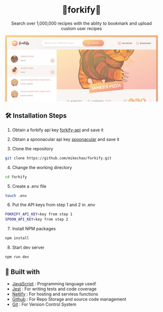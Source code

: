 <h1 align="center">🍴forkify🍴</h1>
<p align="center">
  Search over 1,000,000 recipes with the ablity to bookmark and upload custom user recipes
</p>
<p align="center">
  <img src="/readmeAssets/forkify.jpg" alt="forkify screenshot"/>
</p>

## 🛠️ Installation Steps

1. Obtain a forkify api key [forkify-api](https://forkify-api.herokuapp.com/v2) and save it

2. Obtain a spoonacular api key [spoonacular](https://spoonacular.com/food-api) and save it

3. Clone the repository

```Bash
git clone https://github.com/mikechao/forkify.git
```

4. Change the working directory

```Bash
cd forkify
```

5. Create a .env file

```Bash
touch .env
```

6. Put the API keys from step 1 and 2 in .env

```Bash
FOKRIFY_API_KEY=key from step 1
SPOON_API_KEY=key from step 2
```

7. Install NPM packages

```Bash
npm install
```

8. Start dev server

```Bash
npm run dev
```
## 👷 Built with
- [JavaScript](https://developer.mozilla.org/en-US/docs/Web/JavaScript) : Programming language used!
- [Jest](https://jestjs.io/) : For writing tests and code coverage
- [Netlify](https://www.netlify.com/) : For hosting and servless functions
- [Github](https://github.com/ "Github") : For Repo Storage and source code management
- [Git](https://git-scm.com/ "Git") : For Version Control System
